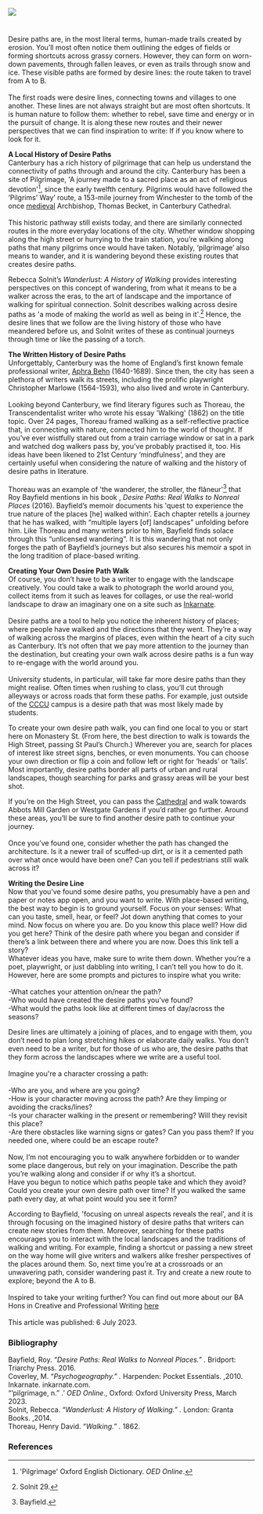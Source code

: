 <a href="https://dev.visual-essays.app"><img src="https://dev-visual-essays.netlify.app/images/ve-button.png"></a>
<param ve-config title="Walking the Desire Line: Writing Beyond the A to B" author="Daisy Butcher" layout="vtl" banner="https://stor.artstor.org/stor/f3590125-3b05-42a0-b365-e33a8735353c" description="Desire paths are, in the most literal terms, human-made trails created by erosion.>

<param ve-entity eid="Q5360119" aliases="Elham Valley">

#

Desire paths are, in the most literal terms, human-made trails created by erosion. You’ll most often notice them outlining the edges of fields or forming shortcuts across grassy corners. However, they can form on worn-down pavements, through fallen leaves, or even as trails through snow and ice. These visible paths are formed by desire lines: the route taken to travel from A to B. 
<br><br>
The first roads were desire lines, connecting towns and villages to one another. These lines are not always straight but are most often shortcuts. It is human nature to follow them: whether to rebel, save time and energy or in the pursuit of change. It is along these new routes and their newer perspectives that we can find inspiration to write: If if you know where to look for it.
<param ve-image url="https://stor.artstor.org/stor/a1030442-f940-4024-b047-7790ada36d4c" label="Desire path" attribution="Daisy Butcher">

**A Local History of Desire Paths**   
Canterbury has a rich history of pilgrimage that can help us understand the connectivity of paths through and around the city. Canterbury has been a site of Pilgrimage, 'A journey made to a sacred place as an act of religious devotion'[^ref1], since the early twelfth century. Pilgrims would have followed the ‘Pilgrims’ Way’ route, a 153-mile journey from Winchester to the tomb of the once [medieval](/medieval/medieval-canterbury) Archbishop, Thomas Becket, in Canterbury Cathedral. 
<br><br>
This historic pathway still exists today, and there are similarly connected routes in the more everyday locations of the city. Whether window shopping along the high street or hurrying to the train station, you’re walking along paths that many pilgrims once would have taken. Notably, ‘pilgrimage’ also means to wander, and it is wandering beyond these existing routes that creates desire paths. 
<param ve-image url="https://upload.wikimedia.org/wikipedia/commons/a/ad/40_of_%27New_Wheels_in_Old_Ruts._A_pilgrimage_to_Canterbury_via_the_ancient_pilgrim%27s_way_..._With_pen_and_ink_sketches_by_F._W._R._Adams%27_%2811235042264%29.jpg" label="New Wheels in Old Ruts. A pilgrimage to Canterbury via the ancient pilgrim's way ... With pen and ink sketches by F. W. R. Adams" attribution="British Library. No restrictions via Wikimedia Commons">

Rebecca Solnit’s _Wanderlust: A History of Walking_ provides interesting perspectives on this concept of wandering, from what it means to be a walker across the eras, to the art of landscape and the importance of walking for spiritual connection. Solnit describes walking across desire paths as 'a mode of making the world as well as being in it'.[^ref2] Hence, the desire lines that we follow are the living history of those who have meandered before us, and Solnit writes of these as continual journeys through time or like the passing of a torch. 
<param ve-image url="https://stor.artstor.org/stor/41eafcdb-aeb1-4406-8269-3ef56a2b1e05" label="Desire path" attribution="Daisy Butcher">

**The Written History of Desire Paths**    
Unforgettably, Canterbury was the home of England’s first known female professional writer, [Aphra Behn](/17c/17c-behn-biography) (1640-1689). Since then, the city has seen a plethora of writers walk its streets, including the prolific playwright Christopher Marlowe (1564-1593), who also lived and wrote in Canterbury. 
<br><br>
Looking beyond Canterbury, we find literary figures such as Thoreau, the Transcendentalist writer who wrote his essay 'Walking' (1862) on the title topic. Over 24 pages, Thoreau framed walking as a self-reflective practice that, in connecting with nature, connected him to the world of thought. If you’ve ever wistfully stared out from a train carriage window or sat in a park and watched dog walkers pass by, you’ve probably practised it, too. His ideas have been likened to 21st Century ‘mindfulness’, and they are certainly useful when considering the nature of walking and the history of desire paths in literature. 
<br><br>
Thoreau was an example of 'the wanderer, the stroller, the flâneur'[^ref3]  that Roy Bayfield mentions in his book , _Desire Paths: Real Walks to Nonreal Places_ (2016). Bayfield’s memoir documents his 'quest to experience the true nature of the places [he] walked within'. Each chapter retells a journey that he has walked, with “multiple layers [of] landscapes” unfolding before him. Like Thoreau and many writers prior to him, Bayfield finds solace through this “unlicensed wandering”. It is this wandering that not only forges the path of Bayfield’s journeys but also secures his memoir a spot in the long tradition of place-based writing. 
<param ve-image url="https://upload.wikimedia.org/wikipedia/commons/c/cc/High_Street%2C_Canterbury%2C_England_%2849976428122%29.jpg" label="High Street, Canterbury" attribution="Ray in Manila, via Wikimedia Commons" license="CC BY 2.0">

**Creating Your Own Desire Path Walk**   
Of course, you don’t have to be a writer to engage with the landscape creatively. You could take a walk to photograph the world around you, collect items from it such as leaves for collages, or use the real-world landscape to draw an imaginary one on a site such as [Inkarnate]( https://inkarnate.com/). 
<br><br>
Desire paths are a tool to help you notice the inherent history of places; where people have walked and the directions that they went. They’re a way of walking across the margins of places, even within the heart of a city such as Canterbury. It’s not often that we pay more attention to the journey than the destination, but creating your own walk across desire paths is a fun way to re-engage with the world around you. 
<br><br>
University students, in particular, will take far more desire paths than they might realise. Often times when rushing to class, you’ll cut through alleyways or across roads that form these paths. For example, just outside of the [CCCU](https://www.canterbury.ac.uk) campus is a desire path that was most likely made by students.
<param ve-image url="https://stor.artstor.org/stor/ba540d55-be26-475d-8b1b-6f91e43f1bed" label="Monastery Street" attribution="Daisy Butcher">

To create your own desire path walk, you can find one local to you or start here on Monastery St. (From here, the best direction to walk is towards the High Street, passing St Paul’s Church.) Wherever you are, search for places of interest like street signs, benches, or even monuments. You can choose your own direction or flip a coin and follow left or right for ‘heads’ or ‘tails’. Most importantly, desire paths border all parts of urban and rural landscapes, though searching for parks and grassy areas will be your best shot. 
<param ve-image url="https://upload.wikimedia.org/wikipedia/commons/2/2b/Monastery_Street%2C_Canterbury_-_geograph.org.uk_-_4472902.jpg" label="Monastery Street, Canterbury" attribution="Chris Whippet, via Wikimedia Commons" license="CC BY-SA 2.0">

If you’re on the High Street, you can pass the [Cathedral](/pages/canterbury-cathedral-now-and-then) and walk towards Abbots Mill Garden or Westgate Gardens if you’d rather go further. Around these areas, you’ll be sure to find another desire path to continue your journey. 
<br><br>
Once you’ve found one, consider whether the path has changed the architecture. Is it a newer trail of scuffed-up dirt, or is it a cemented path over what once would have been one? Can you tell if pedestrians still walk across it?
<param ve-image url="https://upload.wikimedia.org/wikipedia/commons/7/77/Butchery_Lane%2C_Canterbury%2C_England.jpg" label="Butchery Lane, Canterbury" attribution="Ray in Manila, via Wikimedia Commons" license="CC BY 2.0">

**Writing the Desire Line**   
Now that you’ve found some desire paths, you presumably have a pen and paper or notes app open, and you want to write. With place-based writing, the best way to begin is to ground yourself. Focus on your senses: What can you taste, smell, hear, or feel? Jot down anything that comes to your mind. Now focus on where you are. Do you know this place well? How did you get here? Think of the desire path where you began and consider if there’s a link between there and where you are now. Does this link tell a story? 
<br>
Whatever ideas you have, make sure to write them down. Whether you’re a poet, playwright, or just dabbling into writing, I can’t tell you how to do it. However, here are some prompts and pictures to inspire what you write:
<br><br>
-What catches your attention on/near the path?   
-Who would have created the desire paths you’ve found?   
-What would the paths look like at different times of day/across the seasons?   
<param ve-image url="https://upload.wikimedia.org/wikipedia/commons/e/e1/Westgate_Gardens%2C_Canterbury_-_geograph.org.uk_-_4614030.jpg" label="Westgate Gardens, Canterbury" attribution="Chris Heaton, via Wikimedia Commons" license="CC BY-SA 2.0">

Desire lines are ultimately a joining of places, and to engage with them, you don’t need to plan long stretching hikes or elaborate daily walks. You don’t even need to be a writer, but for those of us who are, the desire paths that they form across the landscapes where we write are a useful tool.
<br><br>
Imagine you're a character crossing a path: 
<br><br>
-Who are you, and where are you going?    
-How is your character moving across the path? Are they limping or avoiding the cracks/lines?    
-Is your character walking in the present or remembering? Will they revisit this place?   
-Are there obstacles like warning signs or gates? Can you pass them? If you needed one, where could be an escape route?   
<br>
Now, I’m not encouraging you to walk anywhere forbidden or to wander some place dangerous, but rely on your imagination. Describe the path you’re walking along and consider if or why it’s a shortcut. 
<br>
Have you begun to notice which paths people take and which they avoid? Could you create your own desire path over time? If you walked the same path every day, at what point would you see it form?
<param ve-image url="https://upload.wikimedia.org/wikipedia/commons/b/bf/Walking_towards_Adisham_Church_-_geograph.org.uk_-_2153499.jpg" label="Walking towards Adisham Church" attribution="Colin Park, via Wikimedia Commons" license="CC BY-SA 2.0"> 

According to Bayfield, 'focusing on unreal aspects reveals the real', and it is through focusing on the imagined history of desire paths that writers can create new stories from them. Moreover, searching for these paths encourages you to interact with the local landscapes and the traditions of walking and writing. For example, finding a shortcut or passing a new street on the way home will give writers and walkers alike fresher perspectives of the places around them. So, next time you’re at a crossroads or an unwavering path, consider wandering past it. Try and create a new route to explore; beyond the A to B. 
<br><br>
Inspired to take your writing further? You can find out more about our BA Hons in Creative and Professional Writing [here](https://www.canterbury.ac.uk/study-here/courses/creative-and-professional-writing)
<br><br>
This article was published: 6 July 2023.
<param ve-image url="https://upload.wikimedia.org/wikipedia/commons/4/42/Pilgrims%27_Way_-_geograph.org.uk_-_3148465.jpg" label="Pilgrims Way" attribution="N. Chadwick, via Wikimedia Commons" license="CC BY-SA 2.0">

### Bibliography
Bayfield, Roy. “_Desire Paths: Real Walks to Nonreal Places.” ._ Bridport: Triarchy Press. 2016.    
Coverley, M. “_Psychogeography.” ._ Harpenden: Pocket Essentials. ,2010.    
Inkarnate. inkarnate.com.    
“’pilgrimage, n.” .’ _OED Online_., Oxford: Oxford University Press, March 2023.    
Solnit, Rebecca. “_Wanderlust: A History of Walking.” ._ London: Granta Books. ,2014.    
Thoreau, Henry David. “_Walking.” ._ 1862.    

### References

[^ref1]: 'Pilgrimage' Oxford English Dictionary. _OED Online_.
[^ref2]: Solnit 29.
[^ref3]: Bayfield.

